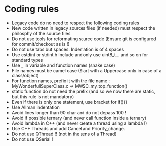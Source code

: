 # Coding rules
* Legacy code do no need to respect the following coding rules
* New code written in legacy sources files (if needed) must respect the philosphy of the source files
* Do not use tools for reformating source code (Ensure git is configured for commit/checkout as is !)
* Do not use tabs but spaces. Indentation is of 4 spaces
* Use cstdint or stdint.h include and only use uint8_t... and so on for standard types
* Use _ in variable and function names (snake case) 
* File names must be camel case (Start with a Uppercase only in case of a class/object)
* For function names, prefix it with the file name : MyWonderfullSuperClass.c => MWSC_my_top_function()
* static function do not need the prefix (and so we now there are static, but this rule is not mandatory)
* Even if there is only one statement, use bracket for if(){}
* Use Allman indentation
* Avoid lines longer than 90 char and do not depass 100 !
* Avoid if possible ternary (and never call function inside a ternary)
* Avoid lambda in C++ (and never create a thread using a lambda !)
* Use C++ Threads and add Cancel and Priority_change.
* Do not use QThread !! (not in the sens of a Thread)
* Do not use QSerial ! 
